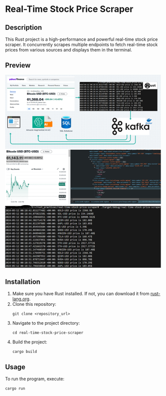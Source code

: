 # Real-Time Stock Price Scraper

## Description
This Rust project is a high-performance and powerful real-time stock price scraper. It concurrently scrapes multiple endpoints to fetch real-time stock prices from various sources and displays them in the terminal.

## Preview
![p1](./static/p1.png)
![yf](./static/yfss.png)
![terminal](./static/tss.png)

## Installation
1. Make sure you have Rust installed. If not, you can download it from [rust-lang.org](https://www.rust-lang.org/).
2. Clone this repository:
   ```
   git clone <repository_url>
   ```
3. Navigate to the project directory:
   ```
   cd real-time-stock-price-scraper
   ```
4. Build the project:
   ```
   cargo build
   ```

## Usage
To run the program, execute:
```
cargo run
```

